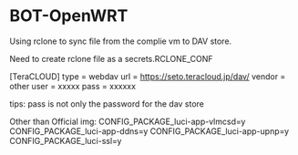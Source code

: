 # BOT-OpenWRT

Using rclone to sync file from the complie vm to DAV store.

Need to create rclone file as a secrets.RCLONE_CONF

[TeraCLOUD]
type = webdav
url = https://seto.teracloud.jp/dav/
vendor = other
user = xxxxx
pass = xxxxxx

tips: pass is not only the password for the dav store

Other than Official img:
CONFIG_PACKAGE_luci-app-vlmcsd=y
CONFIG_PACKAGE_luci-app-ddns=y
CONFIG_PACKAGE_luci-app-upnp=y
CONFIG_PACKAGE_luci-ssl=y
